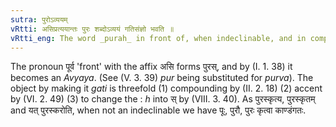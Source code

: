 ```yaml
---
sutra: पुरोऽव्ययम्
vRtti: असिप्रत्ययान्तः पुरः शब्दोऽव्ययं गतिसंज्ञो भवति ॥
vRtti_eng: The word _purah_ in front of, when indeclinable, and in composition with a verb, is called _gati_.
---
```

The pronoun पूर्व 'front' with the affix असि forms पुरस्, and by (I. 1. 38) it becomes an _Avyaya_. (See (V. 3. 39) _pur_ being substituted for _purva_). The object by making it _gati_ is threefold (1) compounding by (II. 2. 18) (2) accent by (VI. 2. 49) (3) to change the : _h_ into स् by (VIII. 3. 40). As पुरस्कृत्य, पुरस्कृतम् and यत् पुरस्करोति, when not an indeclinable we have पूः, पुरौ, पुरः कृत्वा काण्डंगतः.
